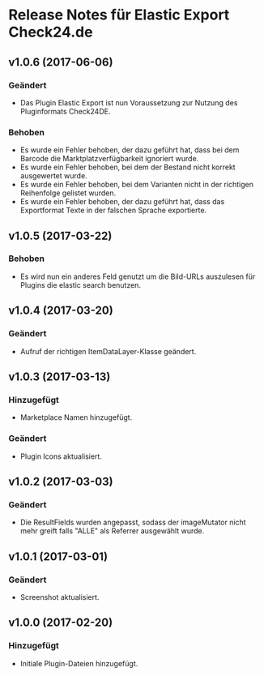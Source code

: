 # Release Notes für Elastic Export Check24.de

## v1.0.6 (2017-06-06)

### Geändert
- Das Plugin Elastic Export ist nun Voraussetzung zur Nutzung des Pluginformats Check24DE.

### Behoben
- Es wurde ein Fehler behoben, der dazu geführt hat, dass bei dem Barcode die Marktplatzverfügbarkeit ignoriert wurde.
- Es wurde ein Fehler behoben, bei dem der Bestand nicht korrekt ausgewertet wurde.
- Es wurde ein Fehler behoben, bei dem Varianten nicht in der richtigen Reihenfolge gelistet wurden.
- Es wurde ein Fehler behoben, der dazu geführt hat, dass das Exportformat Texte in der falschen Sprache exportierte.

## v1.0.5 (2017-03-22)

### Behoben
- Es wird nun ein anderes Feld genutzt um die Bild-URLs auszulesen für Plugins die elastic search benutzen.

## v1.0.4 (2017-03-20)

### Geändert
- Aufruf der richtigen ItemDataLayer-Klasse geändert.

## v1.0.3 (2017-03-13)

### Hinzugefügt
- Marketplace Namen hinzugefügt.

### Geändert
- Plugin Icons aktualisiert.

## v1.0.2 (2017-03-03)

### Geändert
- Die ResultFields wurden angepasst, sodass der imageMutator nicht mehr greift falls "ALLE" als Referrer ausgewählt wurde.

## v1.0.1 (2017-03-01)

### Geändert
- Screenshot aktualisiert.

## v1.0.0 (2017-02-20)

### Hinzugefügt
- Initiale Plugin-Dateien hinzugefügt.